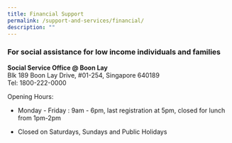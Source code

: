 ```yaml
---
title: Financial Support
permalink: /support-and-services/financial/
description: ""
---
```

<h3>For social assistance for low income individuals and families</h3>
<b>Social Service Office @ Boon Lay</b><br>
Blk 189 Boon Lay Drive, #01-254, Singapore 640189<br>
Tel: 1800-222-0000<br>

Opening Hours:
*   Monday - Friday : 9am - 6pm, last registration at 5pm, closed for lunch from 1pm-2pm
    
*   Closed on Saturdays, Sundays and Public Holidays